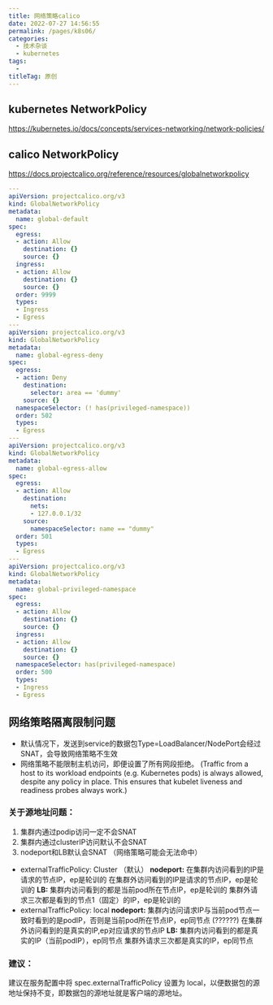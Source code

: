 ```yaml
---
title: 网络策略calico
date: 2022-07-27 14:56:55
permalink: /pages/k8s06/
categories:
  - 技术杂谈
  - kubernetes
tags:
  - 
titleTag: 原创
---
```



## kubernetes NetworkPolicy
https://kubernetes.io/docs/concepts/services-networking/network-policies/





## calico NetworkPolicy
https://docs.projectcalico.org/reference/resources/globalnetworkpolicy

```yaml
---
apiVersion: projectcalico.org/v3
kind: GlobalNetworkPolicy
metadata:
  name: global-default
spec:
  egress:
  - action: Allow
    destination: {}
    source: {}
  ingress:
  - action: Allow
    destination: {}
    source: {}
  order: 9999
  types:
  - Ingress
  - Egress
---
apiVersion: projectcalico.org/v3
kind: GlobalNetworkPolicy
metadata:
  name: global-egress-deny
spec:
  egress:
  - action: Deny
    destination:
      selector: area == 'dummy'
    source: {}
  namespaceSelector: (! has(privileged-namespace))
  order: 502
  types:
  - Egress
---
apiVersion: projectcalico.org/v3
kind: GlobalNetworkPolicy
metadata:
  name: global-egress-allow
spec:
  egress:
  - action: Allow
    destination:
      nets:
      - 127.0.0.1/32
    source:
      namespaceSelector: name == "dummy"
  order: 501
  types:
  - Egress
---
apiVersion: projectcalico.org/v3
kind: GlobalNetworkPolicy
metadata:
  name: global-privileged-namespace
spec:
  egress:
  - action: Allow
    destination: {}
    source: {}
  ingress:
  - action: Allow
    destination: {}
    source: {}
  namespaceSelector: has(privileged-namespace)
  order: 500
  types:
  - Ingress
  - Egress
```

## 网络策略隔离限制问题
- 默认情况下，发送到service的数据包Type=LoadBalancer/NodePort会经过SNAT，会导致网络策略不生效
- 网络策略不能限制主机访问，即便设置了所有网段拒绝。
(Traffic from a host to its workload endpoints (e.g. Kubernetes pods) is always allowed, despite any policy in place. This ensures that kubelet liveness and readiness probes always work.)

### 关于源地址问题：
1. 集群内通过podip访问一定不会SNAT
2. 集群内通过clusterIP访问默认不会SNAT
3. nodeport和LB默认会SNAT （网络策略可能会无法命中）
- externalTrafficPolicy: Cluster （默认）
**nodeport:**
在集群内访问看到的IP是请求的节点IP，ep是轮训的
在集群外访问看到的IP是请求的节点IP，ep是轮训的
**LB:**
集群内访问看到的都是当前pod所在节点IP，ep是轮训的
集群外请求三次都是看到的节点1（固定）的IP，ep是轮训的
- externalTrafficPolicy: local
**nodeport:**
集群内访问请求IP与当前pod节点一致时看到的是podIP，否则是当前pod所在节点IP，ep同节点 (??????)
在集群外访问看到的是真实的IP,ep对应请求的节点IP
**LB:**
集群内访问看到的都是真实的IP（当前podIP），ep同节点
集群外请求三次都是真实的IP，ep同节点

### 建议：
建议在服务配置中将 spec.externalTrafficPolicy 设置为 local，以便数据包的源地址保持不变，即数据包的源地址就是客户端的源地址。

